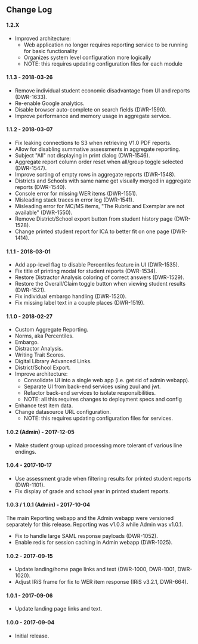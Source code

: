 ## Change Log

#### 1.2.X

* Improved architecture:
    * Web application no longer requires reporting service to be running for basic functionality
    * Organizes system level configuration more logically
    * NOTE: this requires updating configuration files for each module
    
#### 1.1.3 - 2018-03-26

* Remove individual student economic disadvantage from UI and reports (DWR-1633).
* Re-enable Google analytics.
* Disable browser auto-complete on search fields (DWR-1590).
* Improve performance and memory usage in aggregate service.

#### 1.1.2 - 2018-03-07

* Fix leaking connections to S3 when retrieving V1.0 PDF reports.
* Allow for disabling summative assessments in aggregate reporting.
* Subject "All" not displaying in print dialog (DWR-1546).
* Aggregate report column order reset when all/group toggle selected (DWR-1547).
* Improve sorting of empty rows in aggregate reports (DWR-1548).
* Districts and Schools with same name get visually merged in aggregate reports (DWR-1540).
* Console error for missing WER items (DWR-1551).
* Misleading stack traces in error log (DWR-1541).
* Misleading error for MC/MS items, "The Rubric and Exemplar are not available" (DWR-1550).
* Remove District/School export button from student history page (DWR-1528).
* Change printed student report for ICA to better fit on one page (DWR-1414).

#### 1.1.1 - 2018-03-01

* Add app-level flag to disable Percentiles feature in UI (DWR-1535).
* Fix title of printing modal for student reports (DWR-1534).
* Restore Distractor Analysis coloring of correct answers (DWR-1529).
* Restore the Overall/Claim toggle button when viewing student results (DWR-1521).
* Fix individual embargo handling (DWR-1520).
* Fix missing label text in a couple places (DWR-1519).

#### 1.1.0 - 2018-02-27

* Custom Aggregate Reporting.
* Norms, aka Percentiles.
* Embargo.
* Distractor Analysis.
* Writing Trait Scores.
* Digital Library Advanced Links.
* District/School Export.
* Improve architecture:
    * Consolidate UI into a single web app (i.e. get rid of admin webapp).
    * Separate UI from back-end services using zuul and jwt.
    * Refactor back-end services to isolate responsibilities.
    * NOTE: all this requires changes to deployment specs and config
* Enhance test item data.
* Change datasource URL configuration.
    * NOTE: this requires updating configuration files for services.    

#### 1.0.2 (Admin) - 2017-12-05

* Make student group upload processing more tolerant of various line endings.

#### 1.0.4 - 2017-10-17

* Use assessment grade when filtering results for printed student reports (DWR-1101).
* Fix display of grade and school year in printed student reports.

#### 1.0.3 / 1.0.1 (Admin) - 2017-10-04
The main Reporting webapp and the Admin webapp were versioned separately for this release.
Reporting was v1.0.3 while Admin was v1.0.1. 

* Fix to handle large SAML response payloads (DWR-1052).
* Enable redis for session caching in Admin webapp (DWR-1025).

#### 1.0.2 - 2017-09-15

* Update landing/home page links and text (DWR-1000, DWR-1001, DWR-1020).
* Adjust IRiS frame for fix to WER item response (IRiS v3.2.1, DWR-664).

#### 1.0.1 - 2017-09-06

* Update landing page links and text.

#### 1.0.0 - 2017-09-04

* Initial release.


